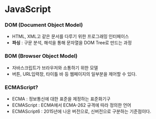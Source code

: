 # JavaScript

### DOM (Document Object Model)

- HTML, XML고 같은 문서를 다루기 위한 프로그래밍 인터페이스
- **파싱** : 구문 분석, 해석을 통해 문자열을 DOM Tree로 만드는 과정



### BOM (Browser Object Model)

- 자바스크립트가 브라우저와 소통하기 위한 모델
- 버튼, URL입력창, 타이틀 바 등 웹페이지의 일부분을 제어할 수 있다.



### ECMAScript?

- ECMA : 정보통신에 대한 표준을 제정하는 표준화기구
- ECMAScript : ECMA에서 ECMA-262 규격에 따라 정의한 언어
- ECMAScript6 : 2015년에 나온 버전으로, 신버전으로 구분하는 기준점이다.
